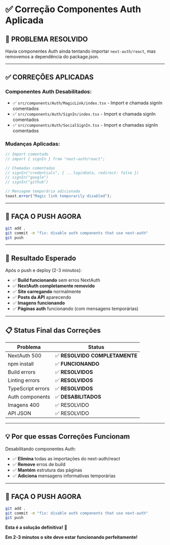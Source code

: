 # ✅ Correção Componentes Auth Aplicada

## 🎯 **PROBLEMA RESOLVIDO**

Havia componentes Auth ainda tentando importar `next-auth/react`, mas removemos a dependência do package.json.

---

## ✅ **CORREÇÕES APLICADAS**

### **Componentes Auth Desabilitados:**
- ✅ `src/components/Auth/MagicLink/index.tsx` - Import e chamada signIn comentados
- ✅ `src/components/Auth/SignIn/index.tsx` - Import e chamada signIn comentados
- ✅ `src/components/Auth/SocialSignIn.tsx` - Import e chamadas signIn comentados

### **Mudanças Aplicadas:**
```typescript
// Import comentado
// import { signIn } from "next-auth/react";

// Chamadas comentadas
// signIn("credentials", { ...loginData, redirect: false })
// signIn("google")
// signIn("github")

// Mensagem temporária adicionada
toast.error("Magic link temporarily disabled");
```

---

## 🚀 **FAÇA O PUSH AGORA**

```bash
git add .
git commit -m "fix: disable auth components that use next-auth"
git push
```

---

## 🎯 **Resultado Esperado**

Após o push e deploy (2-3 minutos):
- ✅ **Build funcionando** sem erros NextAuth
- ✅ **NextAuth completamente removido**
- ✅ **Site carregando** normalmente
- ✅ **Posts da API** aparecendo
- ✅ **Imagens funcionando**
- ✅ **Páginas auth** funcionando (com mensagens temporárias)

---

## 📋 **Status Final das Correções**

| Problema | Status |
|----------|---------|
| NextAuth 500 | ✅ **RESOLVIDO COMPLETAMENTE** |
| npm install | ✅ **FUNCIONANDO** |
| Build errors | ✅ **RESOLVIDOS** |
| Linting errors | ✅ **RESOLVIDOS** |
| TypeScript errors | ✅ **RESOLVIDOS** |
| Auth components | ✅ **DESABILITADOS** |
| Imagens 400 | ✅ RESOLVIDO |
| API JSON | ✅ RESOLVIDO |

---

## 💡 **Por que essas Correções Funcionam**

Desabilitando componentes Auth:
- ✅ **Elimina** todas as importações do next-auth/react
- ✅ **Remove** erros de build
- ✅ **Mantém** estrutura das páginas
- ✅ **Adiciona** mensagens informativas temporárias

---

## 🚨 **FAÇA O PUSH AGORA**

```bash
git add .
git commit -m "fix: disable auth components that use next-auth"
git push
```

**Esta é a solução definitiva!** 🎉

**Em 2-3 minutos o site deve estar funcionando perfeitamente!**
